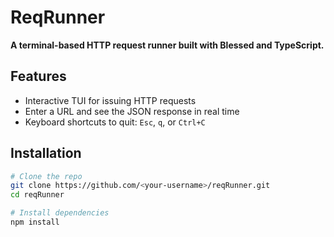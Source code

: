 # ReqRunner

**A terminal-based HTTP request runner built with Blessed and TypeScript.**

## Features

- Interactive TUI for issuing HTTP requests
- Enter a URL and see the JSON response in real time
- Keyboard shortcuts to quit: `Esc`, `q`, or `Ctrl+C`

## Installation

```bash
# Clone the repo
git clone https://github.com/<your-username>/reqRunner.git
cd reqRunner

# Install dependencies
npm install

